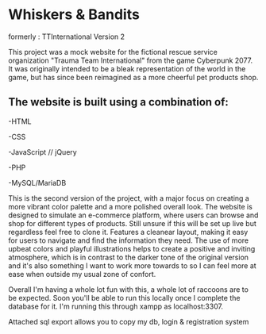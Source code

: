 # Whiskers & Bandits
formerly : TTInternational Version 2

This project was a mock website for the fictional rescue service organization "Trauma Team International" from the game Cyberpunk 2077. 
It was originally intended to be a bleak representation of the world in the game, but has since been reimagined as a more cheerful pet products shop.

## The website is built using a combination of:


-HTML


-CSS


-JavaScript // jQuery


-PHP


-MySQL/MariaDB



This is the second version of the project, with a major focus on creating a more vibrant color palette and a more polished overall look. The website is designed to simulate an e-commerce platform, where users can browse and shop for different types of products. Still unsure if this will be set up live but regardless feel free to clone it.
Features a cleanear layout, making it easy for users to navigate and find the information they need. The use of more upbeat colors and playful illustrations helps to create a positive and inviting atmosphere, which is in contrast to the darker tone of the original version and it's also something I want to work more towards to so I can feel more at ease when outside my usual zone of confort.

Overall I'm having a whole lot fun with this, a whole lot of raccoons are to be expected.
Soon you'll be able to run this locally once I complete the database for it. I'm running this through xampp as localhost:3307. 

Attached sql export allows you to copy my db, login & registration system
